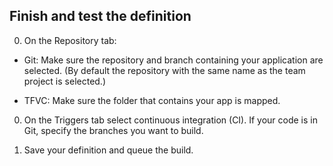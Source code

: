 ## Finish and test the definition

[//]: # (Todo: Convert this to a shared blurb and use in all three scenarios after reviews are done and branches are merged.)

[//]: # (Todo: add TFVC and Git icons)

0. On the Repository tab:

 * Git: Make sure the repository and branch containing your application are selected.  (By default the repository with the same name as the team project is selected.)

 * TFVC: Make sure the folder that contains your app is mapped.

0. On the Triggers tab select continuous integration (CI). If your code is in Git, specify the branches you want to build.

0. Save your definition and queue the build.

[//]: # (Issue: what should I say about the Filters field for TFVC on the Triggers tab? In my test, I saw it set by default to "undefined". Note this is a broader issue and reminder to self to implement outcome in other topics.)

[//]: # (todo: On General tab check Default queue, Build number format $ date:yyyyMMdd $ rev:.r)
